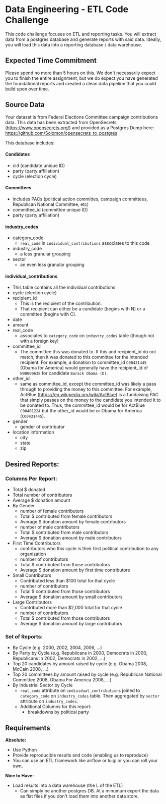 # Data Engineering - ETL Code Challenge

This code challenge focuses on ETL and reporting tasks. You will extract data from a postgres database and generate reports with said data. Ideally, you will load this data into a reporting database / data warehouse.

## Expected Time Commitment

Please spend no more than 5 hours on this. We don't necessarily expect you to finish the entire assignment, but we do expect you have generated the foundational reports and created a clean data pipeline that you could build upon over time.

## Source Data
Your dataset is from Federal Elections Committee campaign contributions data. This data has been extracted from OpenSecrets (https://www.opensecrets.org/) and provided as a Postgres Dump here: https://github.com/Solomon/opensecrets_to_postgres

This database includes:
#### Candidates
- cid (candidate unique ID)
- party (party affiliation)
- cycle (election cycle)

#### Committees
- includes PACs (political action committes, campaign committees, Republican National Committee, etc)
- committee_id (committee unique ID)
- party (party affiliation)

#### industry_codes
- category_code
  - `real_code` in `individual_contributions` associates to this code
- industry_code
  - a less granular grouping
- sector
  - an even less granular grouping

#### individual_contributions
- This table contains all the individual contributions
- cycle (election cycle)
- recipient_id
  - This is the recipient of the contribution.
  - That recipient can either be a candidate (begins with N) or a committee (begins with C).
- date
- amount
- real_code
  - associates to `category_code` on `industry_codes` table (though not with a foreign key)
- committee_id
  - The committee this was donated to. If this and recipient_id do not match, then it was donated to this committee for the intended recipient. For example, a donation to committee_id `C00431445` (Obama for America) would generally have the recipient_id of `N00009638` for candidate `Barack Obama (D)`.
- other_id
  - same as committee_id, except the committee_id was likely a pass through to providing the money to this committee. For example, ActBlue (https://en.wikipedia.org/wiki/ActBlue) is a fundaising PAC that simply passes on the money to the candidate you intended it to be donated to. Thus, the committee_id would be for ActBlue `C00401224` but the other_id would be or Obama for America (`C00431445`).
- gender
  - gender of contributor
- location information
  - city
  - state
  - zip

## Desired Reports:

### Columns Per Report:
- Total $ donated
- Total number of contributors
- Average $ donation amount
- By Gender
  - number of female contributors
  - Total $ contributed from female contributors
  - Average $ donation amount by female contributors
  - number of male contributors
  - Total $ contributed from male contributors
  - Average $ donation amount by male contributors
- First Time Contributors
  - contributors who this cycle is their first political contribution to any organization
  - number of contributors
  - Total $ contributed from those contributors
  - Average $ donation amount by first time contributors
- Small Contributors
  - Contributed less than $100 total for that cycle
  - number of contributors
  - Total $ contributed from those contributors
  - Average $ donation amount by small contributors
- Large Contributors
  - Contributed more than $2,000 total for that cycle
  - number of contributors
  - Total $ contributed from those contributors
  - Average $ donation amount by large contributors


### Set of Reports:
- By Cycle (e.g. 2000, 2002, 2004, 2006, ...)
- By Party by Cycle (e.g. Republicans in 2000, Democrats in 2000, Republicans in 2002, Democrats in 2002, ...)
- Top 20 candidates by amount raised by cycle (e.g. Obama 2008, McCain 2008, ...)
- Top 20 committees by amount raised by cycle (e.g. Republican National Committee 2008, Obama For America 2008, ...)
- By Industrial Sector by Cycle
  - `real_code` attribute on `individual_contributions` joined to `category_code` on `industry_codes` table. Then aggregated by `sector` attribute on `industry_codes`.
  - Additional Columns for this report:
    - breakdowns by political party


## Requirements

**Absolute:**
- Use Python
- Provide reproducible results and code (enabling us to reproduce)
- You can use an ETL framework like airflow or luigi or you can roll your own.

**Nice to Have:**
- Load results into a data warehouse (the L of the ETL)
  - Can simply be another postgres DB. At a minumum export the data as flat files if you don't load them into another data store.




